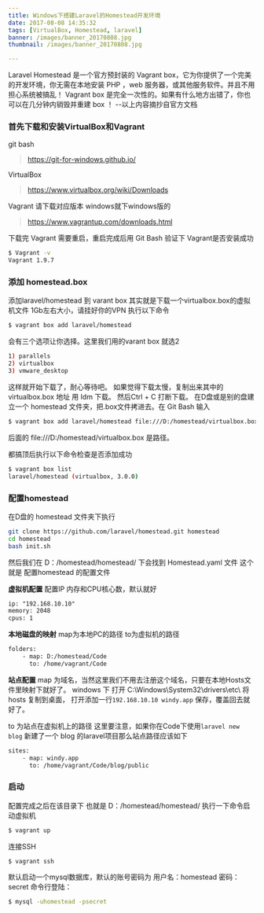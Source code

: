 ```yaml
---
title: Windows下搭建Laravel的Homestead开发环境
date: 2017-08-08 14:35:32
tags: [VirtualBox, Homestead, laravel]
banner: /images/banner_20170808.jpg
thumbnail: /images/banner_20170808.jpg

---
```

Laravel Homestead 是一个官方预封装的 Vagrant box，它为你提供了一个完美的开发环境，你无需在本地安装 PHP ，web 服务器，或其他服务软件。并且不用担心系统被搞乱！ Vagrant box 是完全一次性的。如果有什么地方出错了，你也可以在几分钟内销毁并重建 box ！
--以上内容摘抄自官方文档
<!--more-->

### 首先下载和安装VirtualBox和Vagrant

git bash
> https://git-for-windows.github.io/

VirtualBox
> https://www.virtualbox.org/wiki/Downloads

Vagrant 请下载对应版本 windows就下windows版的
> https://www.vagrantup.com/downloads.html

下载完 Vagrant 需要重启，重启完成后用 Git Bash 验证下 Vagrant是否安装成功

```bash
$ Vagrant -v
Vagrant 1.9.7

```
### 添加 homestead.box

添加laravel/homestead 到 varant box
其实就是下载一个virtualbox.box的虚拟机文件 1Gb左右大小，请挂好你的VPN 执行以下命令
```bash
$ vagrant box add laravel/homestead
```
会有三个选项让你选择。这里我们用的varant box 就选2
```bash
1) parallels
2) virtualbox
3) vmware_desktop
```
这样就开始下载了，耐心等待吧。
如果觉得下载太慢，复制出来其中的virtualbox.box 地址 用 Idm 下载。
然后Ctrl + C 打断下载。
在D盘或是别的盘建立一个 homestead 文件夹，把.box文件拷进去。在 Git Bash 输入
```bash
$ vagrant box add laravel/homestead file:///D:/homestead/virtualbox.box
```
后面的 file:///D:/homestead/virtualbox.box 是路径。

都搞顶后执行以下命令检查是否添加成功
```bash
$ vagrant box list
laravel/homestead (virtualbox, 3.0.0)
```
### 配置homestead

在D盘的 homestead 文件夹下执行
```bash
git clone https://github.com/laravel/homestead.git homestead
cd homestead
bash init.sh
```
然后我们在 D：/homestead/homestead/ 下会找到 Homestead.yaml 文件
这个就是 配置homestead 的配置文件

**虚拟机配置**
配置IP 内存和CPU核心数，默认就好
```xml
ip: "192.168.10.10"
memory: 2048
cpus: 1
```

**本地磁盘的映射**
map为本地PC的路径
to为虚拟机的路径
```xml
folders:
    - map: D:/homestead/Code
      to: /home/vagrant/Code
```

**站点配置**
map 为域名，当然这里我们不用去注册这个域名，只要在本地Hosts文件里映射下就好了。
windows 下 打开 C:\Windows\System32\drivers\etc\ 将hosts 复制到桌面，
打开添加一行```192.168.10.10 windy.app``` 保存，覆盖回去就好了。

to 为站点在虚拟机上的路径
这里要注意，如果你在Code下使用```laravel new blog``` 新建了一个 blog 的laravel项目那么站点路径应该如下
```bash
sites:
    - map: windy.app
      to: /home/vagrant/Code/blog/public
```


### 启动
配置完成之后在该目录下 也就是 D：/homestead/homestead/ 执行一下命令启动虚拟机
```bash
$ vagrant up
```
连接SSH
```bash
$ vagrant ssh
```

默认启动一个mysql数据库，默认的账号密码为
用户名：homestead
密码：secret
命令行登陆：
```bash
$ mysql -uhomestead -psecret
```

